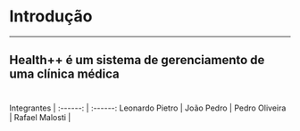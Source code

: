 # Introdução
---
Health++ é um sistema de gerenciamento de uma clínica médica
---
#
Integrantes |
:------:  | :------: 
Leonardo Pietro | 
João Pedro |
Pedro Oliveira | 
Rafael Malosti |
